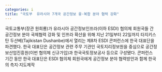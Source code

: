 ```yaml
---
categories: i
title: "국토부  유라시아 7개국 공간정보 융·복합 분야 협력 강화"
---
```

국토교통부(장관 원희룡)가 유라시아 공간정보인프라(이하 ESDI) 협의체 회원국들 간 공간정보 분야 국제협력 강화 및 인프라 확산을 위해 지난 21일부터 22일까지 타지키스탄 두샨베(Tajikistan Dushanbe)에서 열리는 제8차 ESDI 콘퍼런스에 한국 대표단을 파견했다. 한국 대표단은 공간정보 관련 주무 기관인 국토지리정보원을 중심으로 공간정보산업진흥원(이번 협의체 신규가입)과 한국국토정보공사 등으로 구성됐다. 콘퍼런스 기간 동안 한국 대표단은 ESDI 협의체 회원국에게 공간정보 분야 협력방안과 함께 한국의 측지·지도제작